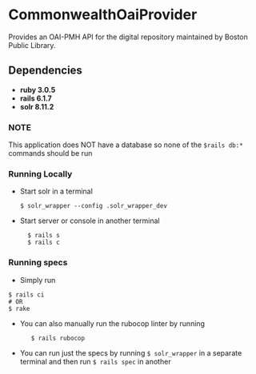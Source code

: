 # CommonwealthOaiProvider

Provides an OAI-PMH API for the digital repository maintained by Boston Public Library.

## Dependencies
* **ruby 3.0.5**
* **rails 6.1.7**
* **solr 8.11.2**

### NOTE
This application does NOT have a database so none of the `$rails db:*` commands should be run

### Running Locally

* Start solr in a terminal

  ```
  $ solr_wrapper --config .solr_wrapper_dev
  ```

* Start server or console in another terminal
  ```
    $ rails s
    $ rails c
  ```

### Running specs

* Simply run
```
$ rails ci
# OR
$ rake
```

* You can also manually run the rubocop linter by running
  ```
     $ rails rubocop
  ```

* You can run just the specs by running `$ solr_wrapper` in a separate terminal and then run
  `$ rails spec` in another
